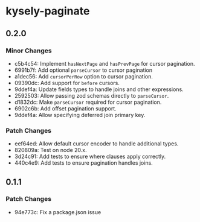 # kysely-paginate

## 0.2.0

### Minor Changes

- c5b4c54: Implement `hasNextPage` and `hasPrevPage` for cursor pagination.
- 6991b7f: Add optional `parseCursor` to cursor pagination
- a1dec56: Add `cursorPerRow` option to cursor pagination.
- 09390dc: Add support for `before` cursors.
- 9ddef4a: Update fields types to handle joins and other expressions.
- 2592503: Allow passing zod schemas directly to `parseCursor`.
- d1832dc: Make `parseCursor` required for cursor pagination.
- 6902c6b: Add offset pagination support.
- 9ddef4a: Allow specifying deferred join primary key.

### Patch Changes

- eef64ed: Allow default cursor encoder to handle additional types.
- 820809a: Test on node 20.x.
- 3d24c91: Add tests to ensure where clauses apply correctly.
- 440c4e9: Add tests to ensure pagination handles joins.

## 0.1.1

### Patch Changes

- 94e773c: Fix a package.json issue
